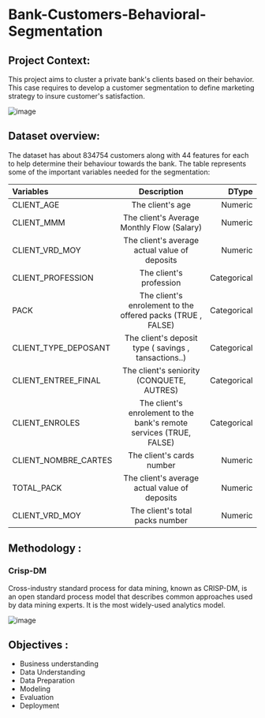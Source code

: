 # Bank-Customers-Behavioral-Segmentation

## Project Context:
This project aims to cluster a private bank's clients based on their behavior. This case requires to develop a customer segmentation to define marketing strategy to insure customer's satisfaction. 

![image](https://blog.kakaocdn.net/dn/QEkfG/btqwVfT2p4u/lCWHbDjHHOaFxjqpT2ASOK/img.png)

## Dataset overview:
The dataset has about 834754 customers along with 44 features for each to help determine their behaviour towards the bank. 
The table represents some of the important variables needed for the segmentation:

 | Variables  | Description  | DType |
| :------------ |:---------------:| -----:|
| CLIENT_AGE      | The client's age  |Numeric |
| CLIENT_MMM      | The client's Average Monthly Flow (Salary)        |   Numeric |
| CLIENT_VRD_MOY | The client's average actual value of deposits        |   Numeric |
| CLIENT_PROFESSION | The client's profession        |   Categorical |
| PACK |The client's enrolement to the offered packs (TRUE , FALSE)       |   Categorical |
| CLIENT_TYPE_DEPOSANT | The client's  deposit type ( savings , tansactions..)       |   Categorical |
| CLIENT_ENTREE_FINAL | The client's seniority (CONQUETE, AUTRES)        |   Categorical |
| CLIENT_ENROLES | The client's enrolement to the bank's remote services (TRUE, FALSE)       |   Categorical |
| CLIENT_NOMBRE_CARTES | The client's cards number        |   Numeric |
| TOTAL_PACK | The client's average actual value of deposits        |   Numeric |
| CLIENT_VRD_MOY | The client's total packs number        |   Numeric |

## Methodology :
### Crisp-DM

Cross-industry standard process for data mining, known as CRISP-DM, is an open standard process model that describes common approaches used by data mining experts. It is the most widely-used analytics model.

![image](https://upload.wikimedia.org/wikipedia/commons/thumb/b/b9/CRISP-DM_Process_Diagram.png/479px-CRISP-DM_Process_Diagram.png)

## Objectives :

- Business understanding
- Data Understanding
- Data Preparation
- Modeling
- Evaluation
- Deployment


